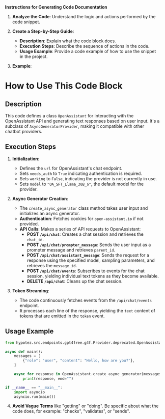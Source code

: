 **Instructions for Generating Code Documentation**

1. **Analyze the Code**: Understand the logic and actions performed by the code snippet.

2. **Create a Step-by-Step Guide**:
    - **Description**: Explain what the code block does.
    - **Execution Steps**: Describe the sequence of actions in the code.
    - **Usage Example**: Provide a code example of how to use the snippet in the project.

3. **Example**:

How to Use This Code Block
=========================================================================================

Description
-------------------------
This code defines a class `OpenAssistant` for interacting with the OpenAssistant API and generating text responses based on user input. It's a subclass of `AsyncGeneratorProvider`, making it compatible with other chatbot providers.

Execution Steps
-------------------------
1. **Initialization**:
   - Defines the `url` for OpenAssistant's chat endpoint.
   - Sets `needs_auth` to `True` indicating authentication is required.
   - Sets `working` to `False`, indicating the provider is not currently in use.
   - Sets `model` to `"OA_SFT_Llama_30B_6"`, the default model for the provider.

2. **Async Generator Creation**:
   - The `create_async_generator` class method takes user input and initializes an async generator.
   - **Authentication**: Fetches cookies for `open-assistant.io` if not provided.
   - **API Calls**: Makes a series of API requests to OpenAssistant:
     - **POST `/api/chat`**: Creates a chat session and retrieves the `chat_id`.
     - **POST `/api/chat/prompter_message`**: Sends the user input as a prompter message and retrieves `parent_id`.
     - **POST `/api/chat/assistant_message`**: Sends the request for a response using the specified model, sampling parameters, and retrieves the `message_id`.
     - **POST `/api/chat/events`**: Subscribes to events for the chat session, yielding individual text tokens as they become available.
     - **DELETE `/api/chat`**: Cleans up the chat session.

3. **Token Streaming**:
   - The code continuously fetches events from the `/api/chat/events` endpoint.
   - It processes each line of the response, yielding the `text` content of tokens that are emitted in the `token` event.

Usage Example
-------------------------

```python
from hypotez.src.endpoints.gpt4free.g4f.Provider.deprecated.OpenAssistant import OpenAssistant

async def main():
    messages = [
        {"role": "user", "content": "Hello, how are you?"},
    ]

    async for response in OpenAssistant.create_async_generator(messages=messages):
        print(response, end="")

if __name__ == "__main__":
    import asyncio
    asyncio.run(main())
```

4. **Avoid Vague Terms** like "getting" or "doing". Be specific about what the code does, for example: "checks", "validates", or "sends".